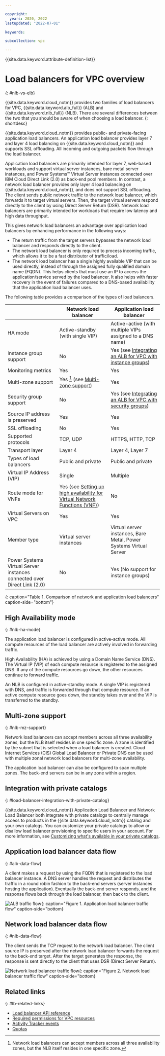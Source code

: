 ```yaml
---

copyright:
  years: 2020, 2022
lastupdated: "2022-07-01"

keywords: 

subcollection: vpc

---
```


{{site.data.keyword.attribute-definition-list}}

# Load balancers for VPC overview
{: #nlb-vs-elb}

{{site.data.keyword.cloud_notm}} provides two families of load balancers for VPC, {{site.data.keyword.alb_full}} (ALB) and {{site.data.keyword.nlb_full}} (NLB). There are several differences between the two that you should be aware of when choosing a load balancer.
{: shortdesc}

{{site.data.keyword.cloud_notm}} provides public- and private-facing application load balancers. An application load balancer provides layer 7 and layer 4 load balancing on {{site.data.keyword.cloud_notm}} and supports SSL offloading. All incoming and outgoing packets flow through the load balancer. 

Application load balancers are primarily intended for layer 7, web-based workloads and support virtual server instances, bare metal server instances, and Power Systems™ Virtual Server instances connected over IBM Cloud Direct Link (2.0) as back-end pool members. In contrast, a network load balancer provides only layer 4 load balancing on {{site.data.keyword.cloud_notm}}, and does not support SSL offloading. The client sends public network traffic to the network load balancer, which forwards it to target virtual servers. Then, the target virtual servers respond directly to the client by using Direct Server Return (DSR). Network load balancers are primarily intended for workloads that require low latency and high data throughput.

This gives network load balancers an advantage over application load balancers by enhancing performance in the following ways:

* The return traffic from the target servers bypasses the network load balancer and responds directly to the client.
* The network load balancer is only required to process incoming traffic, which allows it to be a fast distributor of traffic/load.
* The network load balancer has a single highly available VIP that can be used directly, instead of through the assigned fully qualified domain name (FQDN). This helps clients that must use an IP to access the application/service served by the load balancer. It also helps with faster recovery in the event of failures compared to a DNS-based availability that the application load balancer uses.

The following table provides a comparison of the types of load balancers.

|                             |  Network load balancer | Application load balancer            |
|-----------------------------|--------------------------|--------------------|
| HA mode                     | Active-standby (with single VIP)   |  Active-active (with multiple VIPs assigned to a DNS name) |
| Instance group support | No | Yes (see [Integrating an ALB for VPC with instance groups](/docs/vpc?topic=vpc-lbaas-integration-with-instance-groups)) |
| Monitoring metrics| Yes | Yes |
| Multi-zone support          |  Yes [^footnote1] (see [Multi-zone support](/docs/vpc?topic=vpc-network-load-balancers#nlb-use-case-2)) | Yes |     
| Security group support | No | Yes (see [Integrating an ALB for VPC with security groups](/docs/vpc?topic=vpc-alb-integration-with-security-groups)) |
| Source IP address is preserved | Yes | Yes |
| SSL offloading              |  No              | Yes |
| Supported protocols         |  TCP, UDP | HTTPS, HTTP, TCP  |
| Transport layer             |   Layer 4  | Layer 4, Layer 7 |
| Types of load balancers |  Public and private | Public and private |
| Virtual IP Address (VIP)   |  Single    | Multiple |
| Route mode for VNFs   | Yes (see [Setting up high availability for Virtual Network Functions (VNF)](/docs/vpc?topic=vpc-about-vnf)) | No |
| Virtual Servers on VPC   |  Yes    | Yes |
| Member type  |  Virtual server instances | Virtual server instances, Bare Metal, Power Systems Virtual Server |
| Power Systems Virtual Server instances connected over Direct Link (2.0)  |  No | Yes (No support for instance groups) |
{: caption="Table 1. Comparison of network and application load balancers" caption-side="bottom"}

[^footnote1]: Network load balancers can accept members across all three availability zones, but the NLB itself resides in one specific zone.

## High Availability mode
{: #nlb-ha-mode}

The application load balancer is configured in active-active mode. All compute resources of the load balancer are actively involved in forwarding traffic.

High Availability (HA) is achieved by using a Domain Name Service (DNS). The Virtual IP (VIP) of each compute resource is registered to the assigned DNS. If any of the compute resources go down, the other resources continue to forward traffic.

An NLB is configured in active-standby mode. A single VIP is registered with DNS, and traffic is forwarded through that compute resource. If an active compute resource goes down, the standby takes over and the VIP is transferred to the standby.

## Multi-zone support
{: #nlb-mz-support}

Network load balancers can accept members across all three availability zones, but the NLB itself resides in one specific zone. A zone is identified by the subnet that is selected when a load balancer is created. Cloud Internet Services (CIS) Global Load Balancer or Private DNS can be used with multiple zonal network load balancers for multi-zone availability.

The application load balancer can also be configured to span multiple zones. The back-end servers can be in any zone within a region.

## Integration with private catalogs
{: #load-balancer-integration-with-private-catalog}

{{site.data.keyword.cloud_notm}} Application Load Balancer and Network Load Balancer both integrate with private catalogs to centrally manage access to products in the {{site.data.keyword.cloud_notm}} catalog and your own catalogs. You can customize your private catalogs to allow or disallow load balancer provisioning to specific users in your account. For more information, see [Customizing what's available in your private catalogs](/docs/account?topic=account-restrict-by-user).

## Application load balancer data flow
{: #alb-data-flow}

A client makes a request by using the FQDN that is registered to the load balancer instance. A DNS server handles the request and distributes the traffic in a round robin fashion to the back-end servers (server instances hosting the application). Eventually the back-end server responds, and the response flows back through the load balancer, then back to the client.

![ALB traffic flow](images/alb-datapath.png){: caption="Figure 1. Application load balancer traffic flow" caption-side="bottom}

## Network load balancer data flow
{: #nlb-data-flow}

The client sends the TCP request to the network load balancer. The client source IP is preserved
after the network load balancer forwards the request to the back-end target. After the target
generates the response, the response is sent directly to the client that uses DSR (Direct Server
Return).

![Network load balancer traffic flow](images/nlb-datapath.png){: caption="Figure 2. Network load balancer traffic flow" caption-side="bottom}

## Related links
{: #lb-related-links}

* [Load balancer API reference](https://{DomainName}/apidocs/vpc#list-load-balancers)
* [Required permissions for VPC resources](/docs/vpc?topic=vpc-resource-authorizations-required-for-api-and-cli-calls)
* [Activity Tracker events](/docs/vpc?topic=vpc-at-events#events-load-balancers)
* [Quotas](/docs/vpc?topic=vpc-quotas#load-balancer-quotas)
